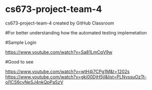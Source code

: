 # cs673-project-team-4
cs673-project-team-4 created by GitHub Classroom

#For better understanding how the automated testing implemetation

#Sample Login 

https://www.youtube.com/watch?v=Sa81LmCqV9w


#Good to see

https://www.youtube.com/watch?v=wtH4i7CPg1M&t=1202s </br>
https://www.youtube.com/watch?v=gki00DjH5jI&list=PLNvssuOzTt-ol1CS6cyNeSJ4nkQpPaSzV

